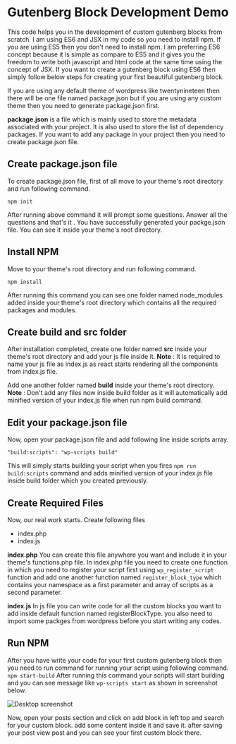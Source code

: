 # Gutenberg Block Development Demo

This code helps you in the development of custom gutenberg blocks from scratch. I am using ES6 and JSX in my code so you need to install npm. If you are using ES5 then you don't need to install npm. I am preferring ES6 concept because it is simple as compare to ES5 and it gives you the freedom to write both javascript and html code at the same time using the concept of JSX. If you want to create a gutenberg block using ES6 then simply follow below steps for creating your first beautiful gutenberg block.

If you are using any default theme of wordpress like twentynineteen then there will be one file named package.json but if you are using any custom theme then you need to generate package.json first. 

**package.json** is a file which is mainly used to store the metadata associated with your project. It is also used to store the list of dependency packages. If you want to add any package in your project then you need to create package.json file. 

## Create package.json file
To create package.json file, first of all move to your theme's root directory and run following command.
```
npm init
```
After running above command it will prompt some questions. Answer all the questions and that's it . You have successfully generated your packge.json file. You can see it inside your theme's root directory.

## Install NPM
 Move to your theme's root directory and run following command. 
```
npm install
```
After running this command you can see one folder named node_modules added inside your theme's root directory which contains all the required packages and modules.

## Create build and src folder
After installation completed, create one folder named **src** inside your theme's root directory and add your js file inside it.
**Note** : It is required to name your js file as index.js as react starts rendering all the components from index.js file.

Add one another folder named **build** inside your theme's root directory. </br>
**Note** : Don't add any files now inside build folder as it will automatically add minified version of your index.js file when run npm build command.

## Edit your package.json file 
Now, open your package.json file and add following line inside scripts array.
```
"build:scripts": "wp-scripts build"
```
This will simply starts building your script when you fires ``` npm run build:scripts ```   command and adds minified version of your index.js file inside build folder which you created previously.

## Create Required Files
Now, our real work starts. Create following files
- index.php
- index.js

**index.php**
You can create this file anywhere you want and include it in your theme's functions.php file. In index.php file you need to create one function in which you need to register your script first using ``` wp_register_script ``` function and add one another function named ``` register_block_type ``` which contains your namespace as a first parameter and array of scripts as a second parameter.

**index.js**
In js file you can write code for all the custom blocks you want to add inside default function named registerBlockType. you also need to import some packges from wordpress before you start writing any codes.

## Run NPM
After you have write your code for your first custom gutenberg block then you need to run command for running your script using following command.
``` npm start-build ```
After running this command your scripts will start building and you can see message like ``` wp-scripts start ``` as shown in screenshot below.

![Desktop screenshot](https://user-images.githubusercontent.com/46484569/70032658-e572a500-15d3-11ea-9f0e-5e5c57f52c0b.png)

Now, open your posts section and click on add block in left top and search for your custom block. add some content inside it and save it. after saving your post view post and you can see your first custom block there.
